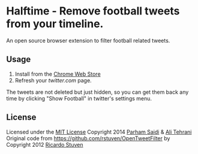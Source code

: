 # Halftime - Remove football tweets from your timeline.

An open source browser extension to filter football related tweets.

## Usage

1. Install from the [Chrome Web Store](https://chrome.google.com/webstore/detail/halftime/jadppkpaidfckjkfafggbagpekfepobp) 
1. Refresh your *twitter.com* page.

The tweets are not deleted but just hidden, so you can get them back any time by clicking "Show Football" in twitter's settings menu.

## License

Licensed under the [MIT License](http://creativecommons.org/licenses/MIT/)
Copyright 2014 [Parham Saidi](http://twitter.com/par_ham) & [Ali Tehrani](http://twitter.com/tehranix)
Original code from https://github.com/rstuven/OpenTweetFilter by Copyright 2012 [Ricardo Stuven](mailto:rstuven@gmail.com)
